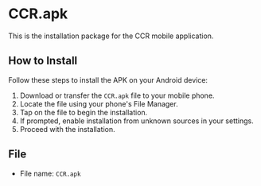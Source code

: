 # CCR.apk

This is the installation package for the CCR mobile application.

## How to Install

Follow these steps to install the APK on your Android device:

1. Download or transfer the `CCR.apk` file to your mobile phone.
2. Locate the file using your phone's File Manager.
3. Tap on the file to begin the installation.
4. If prompted, enable installation from unknown sources in your settings.
5. Proceed with the installation.

## File

- File name: `CCR.apk`



